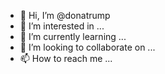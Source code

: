 - 👋 Hi, I’m @donatrump
- 👀 I’m interested in ...
- 🌱 I’m currently learning ...
- 💞️ I’m looking to collaborate on ...
- 📫 How to reach me ...

<!---
donatrump/donatrump is a ✨ special ✨ repository because its `README.md` (this file) appears on your GitHub profile.
You can click the Preview link to take a look at your changes.
--->
